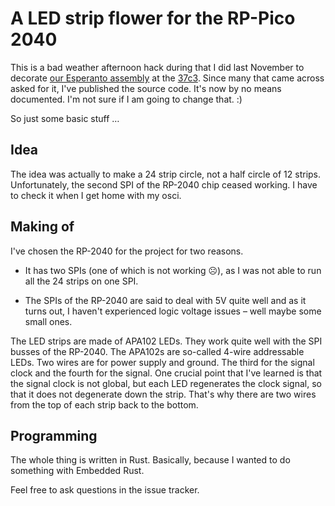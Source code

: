 # A LED strip flower for the RP-Pico 2040

This is a bad weather afternoon hack during that I did last November to
decorate [our Esperanto assembly](https://events.ccc.de/congress/2023/hub/en/assembly/esperanto/)
at the [37c3](https://events.ccc.de/congress/2023/infos/startpage.html).  Since
many that came across asked for it, I've published the source code. It's now by no
means documented.  I'm not sure if I am going to change that.  :)

So just some basic stuff …


## Idea

The idea was actually to make a 24 strip circle, not a half circle of 12
strips.  Unfortunately, the second SPI of the RP-2040 chip ceased working. I
have to check it when I get home with my osci.


## Making of

I've chosen the RP-2040 for the project for two reasons.

* It has two SPIs (one of which is not working ☹️), as I was not able to run all
  the 24 strips on one SPI.

* The SPIs of the RP-2040 are said to deal with 5V quite well and as it turns
  out, I haven't experienced logic voltage issues – well maybe some small ones.

The LED strips are made of APA102 LEDs.  They work quite well with the SPI
busses of the RP-2040.  The APA102s are so-called 4-wire addressable LEDs.  Two
wires are for power supply and ground. The third for the signal clock and the
fourth for the signal.  One crucial point that I've learned is that the signal
clock is not global, but each LED regenerates the clock signal, so that it does
not degenerate down the strip.  That's why there are two wires from the top of
each strip back to the bottom.


## Programming

The whole thing is written in Rust. Basically, because I wanted to do something
with Embedded Rust.


Feel free to ask questions in the issue tracker.
